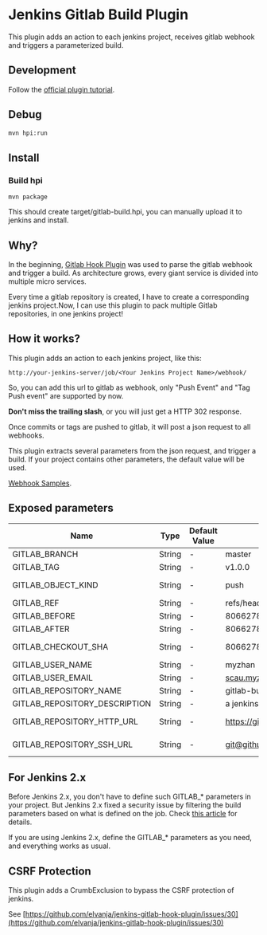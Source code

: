 # Jenkins Gitlab Build Plugin

This plugin adds an action to each jenkins project, receives gitlab webhook and triggers a parameterized build.

## Development

Follow the [official plugin tutorial](https://wiki.jenkins-ci.org/display/JENKINS/Plugin+tutorial).

## Debug

```bash
mvn hpi:run
```

## Install

### Build hpi

```
mvn package
```

This should create target/gitlab-build.hpi, you can manually upload it to jenkins and install.

## Why?

In the beginning, [Gitlab Hook Plugin](https://wiki.jenkins-ci.org/display/JENKINS/Gitlab+Hook+Plugin) was used to parse
the gitlab webhook and trigger a build. As architecture grows, every giant service is divided into multiple micro services.

Every time a gitlab repository is created, I have to create a corresponding jenkins project.Now, I can use this plugin
to pack multiple Gitlab repositories, in one jenkins project!

## How it works?

This plugin adds an action to each jenkins project, like this:

```
http://your-jenkins-server/job/<Your Jenkins Project Name>/webhook/
```

So, you can add this url to gitlab as webhook, only "Push Event" and "Tag Push event" are supported by now.

**Don't miss the trailing slash**, or you will just get a HTTP 302 response.

Once commits or tags are pushed to gitlab, it will post a json request to all webhooks.

This plugin extracts several parameters from the json request, and trigger a build. If your project contains other parameters, the default value will be used.

[Webhook Samples](https://gitlab.com/gitlab-org/gitlab-ce/blob/master/doc/user/project/integrations/webhooks.md).

## Exposed parameters

| Name | Type | Default Value | Value In Build | Note |
| ------------- | ------------- | ------------- | ------------- | ------------- |
| GITLAB_BRANCH | String | - | master | branch being pushed to|
| GITLAB_TAG | String | - | v1.0.0 | pushed tag|
| GITLAB_OBJECT_KIND | String | - | push | gitlab events, only support push or tag_push|
| GITLAB_REF | String | - | refs/heads/master | full ref |
| GITLAB_BEFORE | String | - | 8066278648f4277d0842678114f3b1f141bb01ba | git checkout $GITLAB_BEFORE|
| GITLAB_AFTER | String | - | 8066278648f4277d0842678114f3b1f141bb01ba | git checkout $GITLAB_AFTER|
| GITLAB_CHECKOUT_SHA | String | - | 8066278648f4277d0842678114f3b1f141bb01ba | git checkout $GITLAB_CHECKOUT_SHA|
| GITLAB_USER_NAME | String | - | myzhan| |
| GITLAB_USER_EMAIL | String | - | scau.myzhan@gmail.com ||
| GITLAB_REPOSITORY_NAME | String | - | gitlab-build-plugin ||
| GITLAB_REPOSITORY_DESCRIPTION | String | - | a jenkins plugin ||
| GITLAB_REPOSITORY_HTTP_URL | String | - | https://github.com/myzhan/gitlab-build-plugin.git | git clone $GITLAB_REPOSITORY_HTTP_URL |
| GITLAB_REPOSITORY_SSH_URL | String | - | git@github.com:myzhan/gitlab-build-plugin.git | git clone $GITLAB_REPOSITORY_SSH_URL |

## For Jenkins 2.x

Before Jenkins 2.x, you don't have to define such GITLAB_* parameters in your project. But Jenkins 2.x fixed a security issue by filtering
the build parameters based on what is defined on the job. Check [this article](https://wiki.jenkins-ci.org/display/SECURITY/Jenkins+Security+Advisory+2016-05-11) for details.

If you are using Jenkins 2.x, define the GITLAB_* parameters as you need, and everything works as usual.

## CSRF Protection

This plugin adds a CrumbExclusion to bypass the CSRF protection of jenkins.

See [https://github.com/elvanja/jenkins-gitlab-hook-plugin/issues/30](https://github.com/elvanja/jenkins-gitlab-hook-plugin/issues/30)